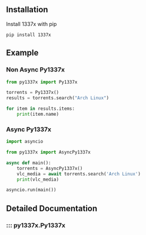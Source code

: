## Installation

Install 1337x with pip

```console
pip install 1337x
```

## Example

### Non Async Py1337x

```python
from py1337x import Py1337x

torrents = Py1337x()
results = torrents.search("Arch Linux")

for item in results.items:
    print(item.name)
```

### Async Py1337x

```python
import asyncio

from py1337x import AsyncPy1337x

async def main():
    torrents = AsyncPy1337x()
    vlc_media = await torrents.search('Arch Linux')
    print(vlc_media)

asyncio.run(main())
```

## Detailed Documentation

### ::: py1337x.Py1337x

